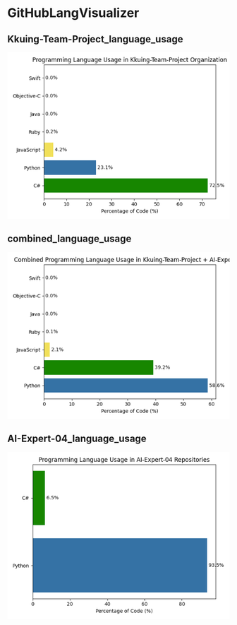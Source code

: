 # GitHubLangVisualizer

## Kkuing-Team-Project_language_usage
![image](Kkuing-Team-Project_language_usage.png)

## combined_language_usage
![image](combined_language_usage.png)

## AI-Expert-04_language_usage
![image](AI-Expert-04_language_usage.png)

